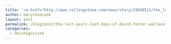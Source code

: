 ```yaml
---
title: '<a href="http://www.rollingstone.com/news/story/23638511/the_lost_years__last_days_of_david_foster_wallace">The Lost Years &#038; Last Days of David Foster Wallace</a>'
author: maryrosecook
layout: post
permalink: /blog/post/the-lost-years-last-days-of-david-foster-wallace-rolling-stone
categories:
  - Uncategorized
---
```

